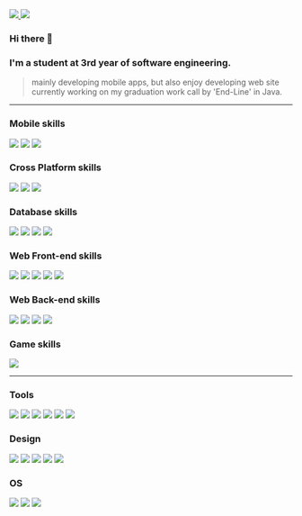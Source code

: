 <a href="https://enterprise09.github.io/">
<img src="https://img.shields.io/badge/-TechLog-black?logo=Github&logoColor=white" />
</a>
<a href="https://www.instagram.com/k_teaho0909/">
<img src="https://img.shields.io/badge/-Instagram-E4405F?logo=Instagram&logoColor=white" />
</a>
</p>

### Hi there 👋<br />

### I'm a student at 3rd year of software engineering. <br />

> mainly developing mobile apps, but also enjoy developing web site <br />
> currently working on my graduation work call by 'End-Line' in Java.<br />

---

### Mobile skills

<p>
<img src="https://img.shields.io/badge/-Android-brightgreen?logo=Android&logoColor=white" />
<img src="https://img.shields.io/badge/-IOS-black?logo=IOS&logoColor=white" />
<img src="https://img.shields.io/badge/-Java-00758F?logo=Java&logoColor=white" />
</p>

### Cross Platform skills

<p>
<img src="https://img.shields.io/badge/-ReactNative-2A2C2E?logo=React&logoColor=61DAFB" />
<img src="https://img.shields.io/badge/-Expo-000020?logo=Expo&logoColor=white" />
<img src="https://img.shields.io/badge/-Flutter-00C7FA?logo=Flutter&logoColor=white" />
</p>

### Database skills

<p>
<img src="https://img.shields.io/badge/-MySQL-4479A1?logo=MySQL&logoColor=white" />
<img src="https://img.shields.io/badge/-SQLite-003B57?logo=SQLite&logoColor=white" />
<img src="https://img.shields.io/badge/-Firebase-white?logo=Firebase&logoColor=FFCA28" />
<img src="https://img.shields.io/badge/-Oracle-F80000?logo=Oracle&logoColor=white" />
</p>

### Web Front-end skills

<p>
<img src="https://img.shields.io/badge/-HTML-E44F26?logo=Html5&logoColor=white" />
<img src="https://img.shields.io/badge/-CSS-33A9DC?logo=CSS3&logoColor=white" />
<img src="https://img.shields.io/badge/-Javascript-F0DA50?logo=Javascript&logoColor=323230" />
<img src="https://img.shields.io/badge/-TypeScript-007ACC?logo=Typescript&logoColor=white" />
<img src="https://img.shields.io/badge/-React.js-2A2C2E?logo=React&logoColor=61DAFB" />
</p>

### Web Back-end skills

<p>
<img src="https://img.shields.io/badge/-Spring-6DB43D?logo=Spring&logoColor=white" />
<img src="https://img.shields.io/badge/-.NET-67217A?logo=.NET&logoColor=white" />
<img src="https://img.shields.io/badge/-Node.js-83CD29?logo=Node.js&logoColor=white" />
<img src="https://img.shields.io/badge/-Python-3776AB?logo=Python&logoColor=white" />
</p>

### Game skills

<p>
<img src="https://img.shields.io/badge/-Unity-black?logo=Unity&logoColor=white" />
</p>

---

### Tools

<p>
<img src="https://img.shields.io/badge/-VSCode-007ACC?logo=VisualStudioCode&logoColor=white" />
<img src="https://img.shields.io/badge/-Visual Studio-5C2D91?logo=VisualStudio&logoColor=white" />
<img src="https://img.shields.io/badge/-Android Studio-3DDC84?logo=AndroidStudio&logoColor=white" />
<img src="https://img.shields.io/badge/-VMWare-2F3035?logo=VMWare&logoColor=FEC810" />
<img src="https://img.shields.io/badge/-CodeSandbox-black?logo=CodeSandbox&logoColor=white" />
<img src="https://img.shields.io/badge/-Eclipse-2C2255?logo=EclipseIDE&logoColor=white" />
</p>

### Design

<p>
<img src="https://img.shields.io/badge/-Protools-6A2399?logo=Protools&logoColor=white" />
<img src="https://img.shields.io/badge/-Photoshop-31A8FF?logo=Adobe Photoshop&logoColor=001D34" />
<img src="https://img.shields.io/badge/-Pr-9A99FF?logo=Adobe Premiere Pro&logoColor=00005A" />
<img src="https://img.shields.io/badge/-LrC-31A8FF?logo=Adobe Lightroom Classic&logoColor=001D34" />
<img src="https://img.shields.io/badge/-Ae-9A99FF?logo=Adobe After Effects&logoColor=00005A" />
</p>

### OS

<p>
<img src="https://img.shields.io/badge/-MacOS-black?logo=macOS&logoColor=white" />
<img src="https://img.shields.io/badge/-Windows10-00A9E8?logo=Windows&logoColor=white" />
<img src="https://img.shields.io/badge/-Kali Linux-2C86CD?logo=Kali Linux&logoColor=white" />
</p>

<!--
### Hi there 👋
**Enterprise09/Enterprise09** is a ✨ _special_ ✨ repository because its `README.md` (this file) appears on your GitHub profile.

Here are some ideas to get you started:

- 🔭 I’m currently working on ...
- 🌱 I’m currently learning ...
- 👯 I’m looking to collaborate on ...
- 🤔 I’m looking for help with ...
- 💬 Ask me about ...
- 📫 How to reach me: ...
- 😄 Pronouns: ...
- ⚡ Fun fact: ...
-->
